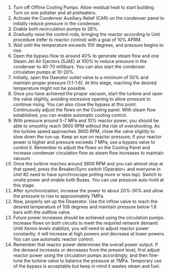 1) Turn off Offline Cooling Pumps. Allow residual heat to start building. Turn on one polisher and all preheaters.
2) Activate the Condenser Auxiliary Relief (CAR) on the condenser panel to initially reduce pressure in the condenser.
3) Enable both recirculation pumps to 28%.
4) Gradually raise the control rods, bringing the reactor according to Unit procedure (refer to reactor control) with a goal of 10% APRM.
5) Wait until the temperature exceeds 100 degrees, and pressure begins to rise.
6) Open the bypass flow to around 40% to generate steam flow and one Steam Jet Air Ejectors (SJAE) at 100% to reduce pressure in the condenser to 40-70 millibars. You can also start the condenser circulation pumps at 10-20%.
7) Initially, open the Daerator outlet valve to a minimum of 50% and maintain proper pressure (1.1-1.6). At this stage, reaching the desired temperature might not be possible.
8) Once you have achieved the proper vacuum, start the turbine and open the valve slightly, avoiding excessive opening to allow pressure to continue rising. You can also close the bypass at this point. Continuously adjust the flows on the Cooling panel. With steam flow established, you can enable automatic cooling control.
9) With pressure around 5-7 MPa and 10% reactor power, you should be able to smoothly reach 3600 RPM without the risk of overshooting. As the turbine speed approaches 3600 RPM, close the valve slightly to slow down the run-up. Keep an eye on reactor pressure; if your reactor power is higher and pressure exceeds 7 MPa, use a bypass valve to control it. Remember to adjust the flows on the Cooling Panel and increase condenser circulation flow as steam flow increases to maintain vacuum.
10) Once the turbine reaches around 3600 RPM and you can almost stop at that speed, press the Breaker/Sync switch (Operator+ and everyone in *Unit #2* need to have synchroscope poiting more or less top). Switch to onsite power and enable both Buses. You can use pressure auto-hold at this stage.
11) After synchronization, increase the power to about 20%-30% and allow the pressure to rise to approximately 7MPa.
12) Now, properly set up the Deaerator. Use the inflow valve to reach the desired temperature of 108 degrees and maintain pressure below 1.6 bars with the outflow valve.
13) Future power increases should be achieved using the circulation pumps. Increase flows on both circuits to meet the required network demand. Until Xenon levels stabilize, you will need to adjust reactor power constantly; it will increase at high powers and decrease at lower powers. You can use automatic reactor control.
14) Remember that reactor power determines the overall power output. If the demand increases or decreases from the present level, first adjust reactor power using the circulation pumps accordingly, and then fine-tune the turbine valve to balance the pressure at 7MPa. Temporary use of the bypass is acceptable but keep in mind it wastes steam and fuel.
